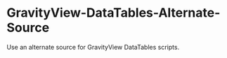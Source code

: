 GravityView-DataTables-Alternate-Source
=======================================

Use an alternate source for GravityView DataTables scripts.
